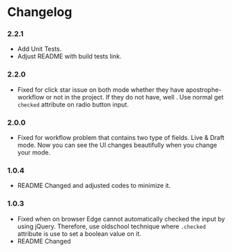# Changelog
### 2.2.1
- Add Unit Tests.
- Adjust README with build tests link.

### 2.2.0
- Fixed for click star issue on both mode whether they have apostrophe-workflow or not in the project. If they do not have, well . Use normal get `checked` attribute on radio button input.

### 2.0.0
- Fixed for workflow problem that contains two type of fields. Live & Draft mode. Now you can see the UI changes beautifully when you change your mode.

### 1.0.4
- README Changed and adjusted codes to minimize it.

### 1.0.3 
- Fixed when on browser Edge cannot automatically checked the input by using jQuery. Therefore, use oldschool technique where `.checked` attribute is use to set a boolean value on it. 
- README Changed